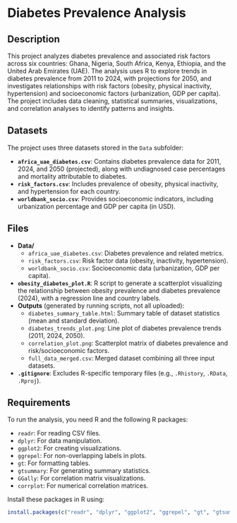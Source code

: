 # Diabetes Prevalence Analysis

## Description
This project analyzes diabetes prevalence and associated risk factors across six countries: Ghana, Nigeria, South Africa, Kenya, Ethiopia, and the United Arab Emirates (UAE). The analysis uses R to explore trends in diabetes prevalence from 2011 to 2024, with projections for 2050, and investigates relationships with risk factors (obesity, physical inactivity, hypertension) and socioeconomic factors (urbanization, GDP per capita). The project includes data cleaning, statistical summaries, visualizations, and correlation analyses to identify patterns and insights.

## Datasets
The project uses three datasets stored in the `Data` subfolder:
- **`africa_uae_diabetes.csv`**: Contains diabetes prevalence data for 2011, 2024, and 2050 (projected), along with undiagnosed case percentages and mortality attributable to diabetes.
- **`risk_factors.csv`**: Includes prevalence of obesity, physical inactivity, and hypertension for each country.
- **`worldbank_socio.csv`**: Provides socioeconomic indicators, including urbanization percentage and GDP per capita (in USD).

## Files
- **Data/**
  - `africa_uae_diabetes.csv`: Diabetes prevalence and related metrics.
  - `risk_factors.csv`: Risk factor data (obesity, inactivity, hypertension).
  - `worldbank_socio.csv`: Socioeconomic data (urbanization, GDP per capita).
- **`obesity_diabetes_plot.R`**: R script to generate a scatterplot visualizing the relationship between obesity prevalence and diabetes prevalence (2024), with a regression line and country labels.
- **Outputs** (generated by running scripts, not all uploaded):
  - `diabetes_summary_table.html`: Summary table of dataset statistics (mean and standard deviation).
  - `diabetes_trends_plot.png`: Line plot of diabetes prevalence trends (2011, 2024, 2050).
  - `correlation_plot.png`: Scatterplot matrix of diabetes prevalence and risk/socioeconomic factors.
  - `full_data_merged.csv`: Merged dataset combining all three input datasets.
- **`.gitignore`**: Excludes R-specific temporary files (e.g., `.Rhistory`, `.RData`, `.Rproj`).

## Requirements
To run the analysis, you need R and the following R packages:
- `readr`: For reading CSV files.
- `dplyr`: For data manipulation.
- `ggplot2`: For creating visualizations.
- `ggrepel`: For non-overlapping labels in plots.
- `gt`: For formatting tables.
- `gtsummary`: For generating summary statistics.
- `GGally`: For correlation matrix visualizations.
- `corrplot`: For numerical correlation matrices.

Install these packages in R using:
```R
install.packages(c("readr", "dplyr", "ggplot2", "ggrepel", "gt", "gtsummary", "GGally", "corrplot"))
